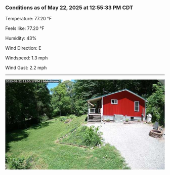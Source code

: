 ### Conditions as of May 22, 2025 at 12:55:33 PM CDT 

Temperature: 77.20 &deg;F

Feels like: 77.20 &deg;F

Humidity: 43%

Wind Direction: E

Windspeed: 1.3 mph

Wind Gust: 2.2 mph

---

<img src="./images/latest.jpeg"/>


